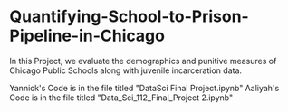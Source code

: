 # Quantifying-School-to-Prison-Pipeline-in-Chicago

In this Project, we evaluate the demographics and punitive measures of Chicago Public Schools along with juvenile incarceration data. 

Yannick's Code is in the file titled "DataSci Final Project.ipynb"
Aaliyah's Code is in the file titled "Data_Sci_112_Final_Project 2.ipynb"


